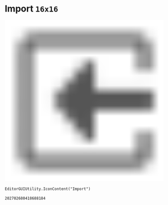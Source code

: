 # Import `16x16`
<img src="/img/Import.png" width=512 height=512>

``` CSharp
EditorGUIUtility.IconContent("Import")
```
```
202702680418688184
```
